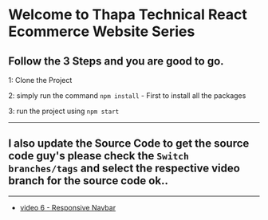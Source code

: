 # Welcome to Thapa Technical React Ecommerce Website Series

## Follow the 3 Steps and you are good to go. 

1: Clone the Project 

2: simply run the command    `npm install`  - First to install all the packages
   
3: run the project using   `npm start`
   
   ------------ 
   
##   I also update the Source Code to get the source code guy's please check the `Switch branches/tags` and select the respective video branch for the source code ok..  

------------ 


- [video 6 - Responsive Navbar](https://github.com/thapatechnical/thapareactecom/tree/react_ecom_navbar_v6) 

